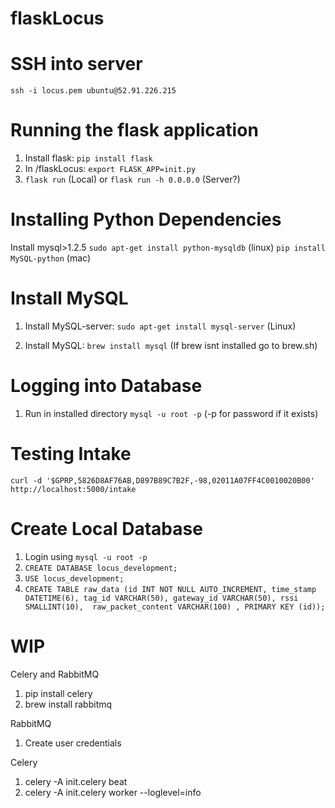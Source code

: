 # flaskLocus

# SSH into server
`ssh -i locus.pem ubuntu@52.91.226.215`

# Running the flask application
1. Install flask: `pip install flask`
2. In /flaskLocus: `export FLASK_APP=init.py`
3. `flask run` (Local) or `flask run -h 0.0.0.0` (Server?)


# Installing Python Dependencies
Install mysql>1.2.5
  `sudo apt-get install python-mysqldb` (linux)
  `pip install MySQL-python` (mac)
  
# Install MySQL
1. Install MySQL-server: `sudo apt-get install mysql-server` (Linux)

1. Install MySQL: `brew install mysql` (If brew isnt installed go to brew.sh)


# Logging into Database
1. Run in installed directory `mysql -u root -p` (-p for password if it exists)

# Testing Intake
```
curl -d '$GPRP,5826D8AF76AB,D897B89C7B2F,-98,02011A07FF4C0010020B00' http://localhost:5000/intake
```

# Create Local Database
1. Login using `mysql -u root -p`
2. `CREATE DATABASE locus_development;`
3. `USE locus_development;`
4. `CREATE TABLE raw_data (id INT NOT NULL AUTO_INCREMENT, time_stamp DATETIME(6), tag_id VARCHAR(50), gateway_id VARCHAR(50), rssi SMALLINT(10),  raw_packet_content VARCHAR(100) , PRIMARY KEY (id));`

# WIP

Celery and RabbitMQ
1. pip install celery
2. brew install rabbitmq

RabbitMQ
1. Create user credentials

Celery
1. celery -A init.celery beat
2. celery -A init.celery worker --loglevel=info
